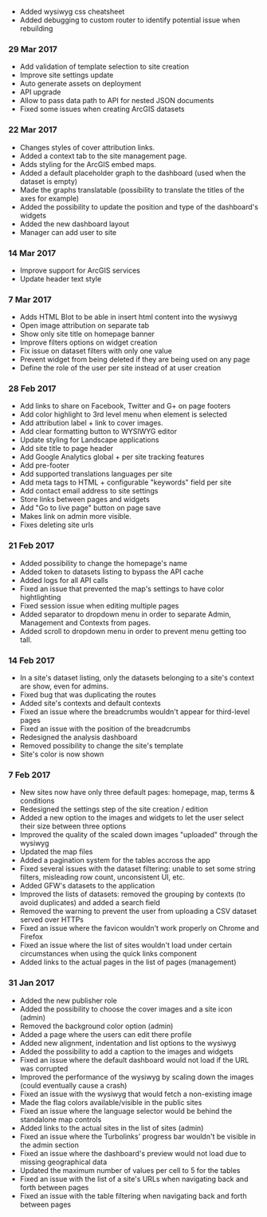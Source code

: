 - Added wysiwyg css cheatsheet
- Added debugging to custom router to identify potential issue when rebuilding

### 29 Mar 2017
- Add validation of template selection to site creation
- Improve site settings update
- Auto generate assets on deployment
- API upgrade
- Allow to pass data path to API for nested JSON documents
- Fixed some issues when creating ArcGIS datasets

### 22 Mar 2017
- Changes styles of cover attribution links.
- Added a context tab to the site management page.
- Adds styling for the ArcGIS embed maps.
- Added a default placeholder graph to the dashboard (used when the dataset is empty)
- Made the graphs translatable (possibility to translate the titles of the axes for example)
- Added the possibility to update the position and type of the dashboard's widgets
- Added the new dashboard layout
- Manager can add user to site

### 14 Mar 2017
- Improve support for ArcGIS services
- Update header text style

### 7 Mar 2017
- Adds HTML Blot to be able in insert html content into the wysiwyg
- Open image attribution on separate tab
- Show only site title on homepage banner
- Improve filters options on widget creation
- Fix issue on dataset filters with only one value
- Prevent widget from being deleted if they are being used on any page
- Define the role of the user per site instead of at user creation

### 28 Feb 2017
- Add links to share on Facebook, Twitter and G+ on page footers
- Add color highlight to 3rd level menu when element is selected
- Add attribution label + link to cover images.
- Add clear formatting button to WYSIWYG editor
- Update styling for Landscape applications
- Add site title to page header
- Add Google Analytics global + per site tracking features
- Add pre-footer
- Add supported translations languages per site
- Add meta tags to HTML + configurable "keywords" field per site
- Add contact email address to site settings
- Store links between pages and widgets
- Add "Go to live page" button on page save
- Makes link on admin more visible.
- Fixes deleting site urls

### 21 Feb 2017
- Added possibility to change the homepage's name
- Added token to datasets listing to bypass the API cache
- Added logs for all API calls
- Fixed an issue that prevented the map's settings to have color hightlighting
- Fixed session issue when editing multiple pages
- Added separator to dropdown menu in order to separate Admin, Management and Contexts from pages.
- Added scroll to dropdown menu in order to prevent menu getting too tall.

### 14 Feb 2017
- In a site's dataset listing, only the datasets belonging to a site's context are show, even for admins.
- Fixed bug that was duplicating the routes
- Added site's contexts and default contexts
- Fixed an issue where the breadcrumbs wouldn't appear for third-level pages
- Fixed an issue with the position of the breadcrumbs
- Redesigned the analysis dashboard
- Removed possibility to change the site's template
- Site's color is now shown

### 7 Feb 2017
- New sites now have only three default pages: homepage, map, terms & conditions
- Redesigned the settings step of the site creation / edition
- Added a new option to the images and widgets to let the user select their size between three options
- Improved the quality of the scaled down images "uploaded" through the wysiwyg
- Updated the map files
- Added a pagination system for the tables accross the app
- Fixed several issues with the dataset filtering: unable to set some string filters, misleading row count, unconsistent UI, etc.
- Added GFW's datasets to the application
- Improved the lists of datasets: removed the grouping by contexts (to avoid duplicates) and added a search field
- Removed the warning to prevent the user from uploading a CSV dataset served over HTTPs
- Fixed an issue where the favicon wouldn't work properly on Chrome and Firefox
- Fixed an issue where the list of sites wouldn't load under certain circumstances when using the quick links component
- Added links to the actual pages in the list of pages (management)

### 31 Jan 2017
- Added the new publisher role
- Added the possibility to choose the cover images and a site icon (admin)
- Removed the background color option (admin)
- Added a page where the users can edit there profile
- Added new alignment, indentation and list options to the wysiwyg
- Added the possibility to add a caption to the images and widgets
- Fixed an issue where the default dashboard would not load if the URL was corrupted
- Improved the performance of the wysiwyg by scaling down the images (could eventually cause a crash)
- Fixed an issue with the wysiwyg that would fetch a non-existing image
- Made the flag colors available/visible in the public sites
- Fixed an issue where the language selector would be behind the standalone map controls
- Added links to the actual sites in the list of sites (admin)
- Fixed an issue where the Turbolinks' progress bar wouldn't be visible in the admin section
- Fixed an issue where the dashboard's preview would not load due to missing geographical data
- Updated the maximum number of values per cell to 5 for the tables
- Fixed an issue with the list of a site's URLs when navigating back and forth between pages
- Fixed an issue with the table filtering when navigating back and forth between pages
